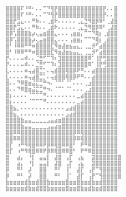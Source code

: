 ⣿⣿⣿⣿⠏⠘⠛⠂⠄⠄⠉⠙⢻⡟⣿⣿⣿⣿⣿⣿⣿⣿⣿⣿⣿⣿⡟⠄⠄⣿ ⣿⣿⣿⣿⠏⠘⠛⠂⠄⠄⠉⠙⢻⡟⣿⣿⣿⣿⣿⣿⣿⣿⣿⣿⣿⣿⡟⠄⠄⣿
⣿⣿⡟⣩⣄⠄⠄⠛⠷⠄⠄⢀⣾⠗⠄⠄⠄⠄⠄⢀⣄⣙⠻⣿⡿⠿⠃⢀⣼⣿ ⣿⣿⡟⣩⣄⠄⠄⠛⠷⠄⠄⢀⣾⠗⠄⠄⠄⠄⠄⢀⣄⣙⠻⣿⡿⠿⠃⢀⣼⣿
⣿⡿⢡⣿⣿⣿⣷⡴⢄⣤⣶⣿⣿⣄⠄⠄⠄⢠⣶⣶⡄⠉⠉⠙⢿⡆⢀⣾⣿⣿ ⣿⡿⢡⣿⣿⣿⣷⡴⢄⣤⣶⣿⣿⣄⠄⠄⠄⢠⣶⣶⡄⠉⠉⠙⢿⡆⢀⣾⣿⣿
⣿⠃⠸⠿⠿⠛⠛⠶⣿⣿⣿⣿⣏⠻⣶⣼⣶⣦⣤⣄⡀⢀⣀⡺⠋⣴⣿⣿⣿⣿ ⣿⠃⠸⠿⠿⠛⠛⠶⣿⣿⣿⣿⣏⠻⣶⣼⣶⣦⣤⣄⡀⢀⣀⡺⠋⣴⣿⣿⣿⣿
⡟⠄⠄⠄⠤⠾⠄⠄⣈⣛⠋⠉⠹⠆⣹⣿⣿⣿⣿⣿⣿⣿⠿⠁⢸⡟⢛⣿⣿⣿ ⡟⠄⠄⠄⠤⠾⠄⠄⣈⣛⠋⠉⠹⠆⣹⣿⣿⣿⣿⣿⣿⣿⠿⠁⢸⡟⢛⣿⣿⣿
⣇⠄⠄⠄⠄⠶⢤⣴⣿⣉⡁⠄⢤⣾⣿⣿⢿⣿⡿⠟⠛⠄⠄⣴⣿⣿⣿⣿⣿⣿ ⣇⠄⠄⠄⠄⠶⢤⣴⣿⣉⡁⠄⢤⣾⣿⣿⢿⣿⡿⠟⠛⠄⠄⣴⣿⣿⣿⣿⣿⣿
⣿⠄⠄⠙⠿⣿⣶⣬⣍⣉⠛⠲⠄⠈⠉⠁⠈⠁⠄⠄⠄⢀⣰⣿⣿⣿⣿⣿⣿⣿ ⣿⠄⠄⠙⠿⣿⣶⣬⣍⣉⠛⠲⠄⠈⠉⠁⠈⠁⠄⠄⠄⢀⣰⣿⣿⣿⣿⣿⣿⣿
⣿⡆⠄⠄⠄⠄⠈⠉⠉⠉⠛⠄⠄⠄⠄⠄⠄⠄⠄⣀⣴⣿⣿⣿⣿⣿⣿⣿⣿⣿ ⣿⡆⠄⠄⠄⠄⠈⠉⠉⠉⠛⠄⠄⠄⠄⠄⠄⠄⠄⣀⣴⣿⣿⣿⣿⣿⣿⣿⣿⣿
⣿⣿⣦⡀⠄⠄⠄⠄⠄⠄⠄⠄⠄⠄⠄⠄⣠⣴⣾⣿⣿⣿⣿⣿⣿⣿⣿⣿⣿⣿ ⣿⣿⣦⡀⠄⠄⠄⠄⠄⠄⠄⠄⠄⠄⠄⠄⣠⣴⣾⣿⣿⣿⣿⣿⣿⣿⣿⣿⣿⣿
⣿⣿⣿⣿⣷⣤⣤⣀⣀⣀⣀⣠⣤⣴⣶⣿⣿⣿⣿⣿⣿⣿⣿⣿⣿⣿⣿⣿⣿⣿ ⣿⣿⣿⣿⣷⣤⣤⣀⣀⣀⣀⣠⣤⣴⣶⣿⣿⣿⣿⣿⣿⣿⣿⣿⣿⣿⣿⣿⣿⣿
⣿⣿⠿⠿⣿⣿⣿⣿⣿⣿⣿⣿⣿⣿⣿⣿⣿⣿⡿⠿⢿⣿⣿⣿⣿⣿⣿⣿⣿⣿ ⣿⣿⠿⠿⣿⣿⣿⣿⣿⣿⣿⣿⣿⣿⣿⣿⣿⣿⡿⠿⢿⣿⣿⣿⣿⣿⣿⣿⣿⣿
⣿⡏⠀⠰⠛⠻⢿⣿⠿⠿⠟⡿⠿⢿⣿⠿⠿⣿⠃⠀⠟⠛⠿⣿⣿⣿⣿⣿⣿⣿ ⣿⡏⠀⠰⠛⠻⢿⣿⠿⠿⠟⡿⠿⢿⣿⠿⠿⣿⠃⠀⠟⠛⠿⣿⣿⣿⣿⣿⣿⣿
⣿⠀⠀⣴⡄⠀⠘⡇⠀⣤⣤⡇⠀⣼⣿⠀⢠⡏⠀⢠⣦⠀⠀⣽⣿⣿⣿⣿⣿⣿⣿ ⣿⠀⠀⣴⡄⠀⠘⡇⠀⣤⣤⡇⠀⣼⣿⠀⢠⡏⠀⢠⣦⠀⠀⣽⣿⣿⣿⣿⣿⣿⣿ 
⡿⠀⠀⠛⠃⠀⡼⠀⠀⣿⣿⠀⠀⠛⠃⠀⢸⠁⠀⣼⡏⠀⢠⡟⠉⢻⣿⣿⣿⣿⣿ ⡿⠀⠀⠛⠃⠀⡼⠀⠀⣿⣿⠀⠀⠛⠃⠀⢸⠁⠀⣼⡏⠀⢠⡟⠉⢻⣿⣿⣿⣿⣿
⣷⣶⣶⣶⣶⣾⣷⣶⣾⣿⣿⣷⣶⣶⣶⣶⣿⣶⣶⣿⣷⣶⣾⣷⣶⣾⣿⣿⣿⣿ ⣷⣶⣶⣶⣶⣾⣷⣶⣾⣿⣿⣷⣶⣶⣶⣶⣿⣶⣶⣿⣷⣶⣾⣷⣶⣾⣿⣿⣿⣿
